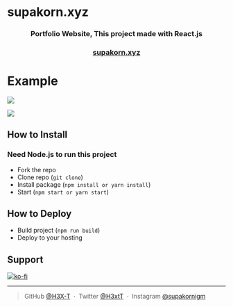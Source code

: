 # supakorn.xyz

<h3 align="center">Portfolio Website, This project made with React.js</h3>
<h3 align="center">
 <a  href="https://supakorn.xyz">supakorn.xyz</a>
</h3>

# Example

![](https://cdn.discordapp.com/attachments/925063485556150292/951146433988427796/unknown.png)

![](https://cdn.discordapp.com/attachments/627340775268679690/950802578701160548/unknown.png)

## How to Install

### Need Node.js to run this project

- Fork the repo
- Clone repo (`git clone`)
- Install package (`npm install or yarn install`)
- Start (`npm start or yarn start`)

## How to Deploy

- Build project (`npm run build`)
- Deploy to your hosting

## Support

[![ko-fi](https://ko-fi.com/img/githubbutton_sm.svg)](https://ko-fi.com/L4L6ARTNW)

---

> GitHub [@H3X-T](https://github.com/H3X-T) &nbsp;&middot;&nbsp;
> Twitter [@H3xtT](https://twitter.com/H3xtT) &nbsp;&middot;&nbsp;
> Instagram [@supakornigm](https://instagram.com/supakornigm)
